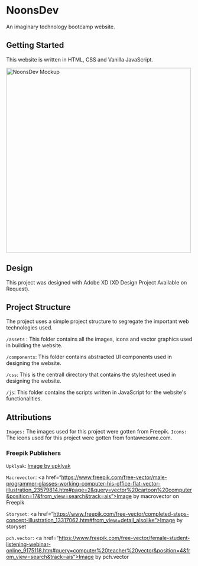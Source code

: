 # NoonsDev

An imaginary technology bootcamp website.

## Getting Started

This website is written in HTML, CSS and Vanilla JavaScript.

<img width="500" alt="NoonsDev Mockup" src="https://github.com/aitech-ng/plemuz-mobile/assets/67793558/2f7f44a1-5667-4b89-9362-6bbbec127416">

## Design

This project was designed with Adobe XD (XD Design Project Available on Request).

## Project Structure

The project uses a simple project structure to segregate the important web technologies used.

`/assets` : This folder contains all the images, icons and vector graphics used in building the website.

`/components`: This folder contains abstracted UI components used in designing the website.

`/css`: This is the centrall directory that contains the stylesheet used in designing the website.

`/js`: This folder contains the scripts written in JavaScript for the website's functionalities.

## Attributions

`Images:` The images used for this project were gotten from Freepik.
`Icons:` The icons used for this project were gotten from fontawesome.com.

### Freepik Publishers

`Upklyak`: <a href="https://www.freepik.com/free-vector/web-development-programmer-engineering-coding-website-augmented-reality-interface-screens-developer-project-engineer-programming-software-application-design-cartoon-illustration_10798281.htm#query=techie&position=17&from_view=search&track=sph" > Image by upklyak </a>

`Macrovector`: <a href=“https://www.freepik.com/free-vector/male-programmer-glasses-working-computer-his-office-flat-vector-illustration_23579814.htm#page=2&query=vector%20cartoon%20computer&position=17&from_view=search&track=ais”>Image by macrovector</a> on Freepik </a>

`Storyset`: <a href=“https://www.freepik.com/free-vector/completed-steps-concept-illustration_13317062.htm#from_view=detail_alsolike”>Image by storyset</a>

`pch.vector`: <a href=“https://www.freepik.com/free-vector/female-student-listening-webinar-online_9175118.htm#query=computer%20teacher%20vector&position=4&from_view=search&track=ais”>Image by pch.vector</a>
